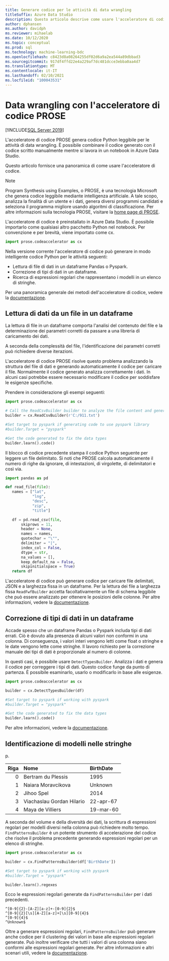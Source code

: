 ```yaml
---
title: Generare codice per le attività di data wrangling
titleSuffix: Azure Data Studio
description: Questo articolo descrive come usare l'acceleratore di codice PROSE in Azure Data Studio per generare automaticamente il codice per le attività comuni di data wrangling.
author: dphansen
ms.author: davidph
ms.reviewer: mihaelab
ms.date: 10/12/2020
ms.topic: conceptual
ms.prod: sql
ms.technology: machine-learning-bdc
ms.openlocfilehash: c8423d8a08264255df02d6a9a2ea544a89dbbad3
ms.sourcegitcommit: 917df4ffd22e4a229af7dc481dcce3ebba0aa4d7
ms.translationtype: MT
ms.contentlocale: it-IT
ms.lasthandoff: 02/10/2021
ms.locfileid: "100043531"
---
```

# <a name="data-wrangling-using-prose-code-accelerator"></a>Data wrangling con l'acceleratore di codice PROSE

[!INCLUDE[SQL Server 2019](../includes/applies-to-version/sqlserver2019.md)]

L'acceleratore di codice PROSE genera codice Python leggibile per le attività di data wrangling. È possibile combinare il codice generato con il codice scritto manualmente mentre si lavora in un notebook in Azure Data Studio.

Questo articolo fornisce una panoramica di come usare l'acceleratore di codice.

 > [!NOTE]
 > Program Synthesis using Examples, o PROSE, è una tecnologia Microsoft che genera codice leggibile mediante intelligenza artificiale. A tale scopo, analizza la finalità di un utente e i dati, genera diversi programmi candidati e seleziona il programma migliore usando algoritmi di classificazione. Per altre informazioni sulla tecnologia PROSE, visitare la [home page di PROSE](https://microsoft.github.io/prose/).

L'acceleratore di codice è preinstallato in Azure Data Studio. È possibile importarlo come qualsiasi altro pacchetto Python nel notebook. Per convenzione e per brevità, viene importato come cx.

```python
import prose.codeaccelerator as cx
```

Nella versione corrente l'acceleratore di codice può generare in modo intelligente codice Python per le attività seguenti:

- Lettura di file di dati in un dataframe Pandas o Pyspark.
- Correzione di tipi di dati in un dataframe.
- Ricerca di espressioni regolari che rappresentano i modelli in un elenco di stringhe.

Per una panoramica generale dei metodi dell'acceleratore di codice, vedere la [documentazione](/python/api/overview/azure/prose/intro).

## <a name="reading-data-from-a-file-to-a-dataframe"></a>Lettura di dati da un file in un dataframe

La lettura di file in un dataframe comporta l'analisi del contenuto del file e la determinazione dei parametri corretti da passare a una libreria di caricamento dei dati.

A seconda della complessità del file, l'identificazione dei parametri corretti può richiedere diverse iterazioni.

L'acceleratore di codice PROSE risolve questo problema analizzando la struttura del file di dati e generando automaticamente il codice per caricare il file. Normalmente il codice generato analizza correttamente i dati. In alcuni casi potrebbe essere necessario modificare il codice per soddisfare le esigenze specifiche.

Prendere in considerazione gli esempi seguenti:

 ```python
import prose.codeaccelerator as cx

# Call the ReadCsvBuilder builder to analyze the file content and generate code to load it
builder = cx.ReadCsvBuilder(r'C:/911.txt')

#Set target to pyspark if generating code to use pyspark library
#builder.Target = "pyspark"

#Get the code generated to fix the data types
builder.learn().code()
 ```

Il blocco di codice precedente stampa il codice Python seguente per leggere un file delimitato. Si noti che PROSE calcola automaticamente il numero di righe da ignorare, di intestazioni, di virgolette, di delimitatori e così via.

 ```python
import pandas as pd

def read_file(file):
    names = ["lat",
             "lng",
             "desc",
             "zip",
             "title"]

    df = pd.read_csv(file,
        skiprows = 11,
        header = None,
        names = names,
        quotechar = "\"",
        delimiter = "|",
        index_col = False,
        dtype = str,
        na_values = [],
        keep_default_na = False,
        skipinitialspace = True)
    return df
 ```

L'acceleratore di codice può generare codice per caricare file delimitati, JSON e a larghezza fissa in un dataframe. Per la lettura dei file a larghezza fissa `ReadFwfBuilder` accetta facoltativamente un file di schema leggibile che può essere analizzato per ottenere le posizioni delle colonne. Per altre informazioni, vedere la [documentazione](/python/api/overview/azure/prose/intro).

## <a name="fixing-data-types-in-a-dataframe"></a>Correzione di tipi di dati in un dataframe

Accade spesso che un dataframe Pandas o Pyspark includa tipi di dati errati. Ciò è dovuto alla presenza di alcuni valori non conformi in una colonna. Di conseguenza, i valori interi vengono letti come float o stringhe e le date vengono lette come stringhe. Il lavoro richiesto per la correzione manuale dei tipi di dati è proporzionale al numero di colonne.

In questi casi, è possibile usare `DetectTypesBuilder`. Analizza i dati e genera il codice per correggere i tipi di dati. Questo codice funge da punto di partenza. È possibile esaminarlo, usarlo o modificarlo in base alle esigenze.

```python
import prose.codeaccelerator as cx

builder = cx.DetectTypesBuilder(df)

#Set target to pyspark if working with pyspark
#builder.Target = "pyspark"

#Get the code generated to fix the data types
builder.learn().code()
```

Per altre informazioni, vedere la [documentazione](/python/api/overview/azure/prose/fixdatatypes).

## <a name="identifying-patterns-in-strings"></a>Identificazione di modelli nelle stringhe

p.


|Riga|Nome                      |BirthDate      |
|--:|:-------------------------|:--------------|
| 0 |Bertram du Plessis        |1995           |
| 1 |Naiara Moravcikova        |Unknown        |
| 2 |Jihoo Spel                |2014           |
| 3 |Viachaslau Gordan Hilario |22-apr-67      |
| 4 |Maya de Villiers          |19-mar-60      |

A seconda del volume e della diversità dei dati, la scrittura di espressioni regolari per modelli diversi nella colonna può richiedere molto tempo. `FindPatternsBuilder` è un potente strumento di accelerazione del codice che risolve il problema precedente generando espressioni regolari per un elenco di stringhe.

```python
import prose.codeaccelerator as cx

builder = cx.FindPatternsBuilder(df['BirthDate'])

#Set target to pyspark if working with pyspark
#builder.Target = "pyspark"

builder.learn().regexes
```

Ecco le espressioni regolari generate da `FindPatternsBuilder` per i dati precedenti.

```
^[0-9]{2}-[A-Z][a-z]+-[0-9]{2}$
^[0-9]{2}[\s][A-Z][a-z]+[\s][0-9]{4}$
^[0-9]{4}$
^Unknown$
```

Oltre a generare espressioni regolari, `FindPatternsBuilder` può generare anche codice per il clustering dei valori in base alle espressioni regolari generate. Può inoltre verificare che tutti i valori di una colonna siano conformi alle espressioni regolari generate. Per altre informazioni e altri scenari utili, vedere la [documentazione](/python/api/overview/azure/prose/findpatterns).